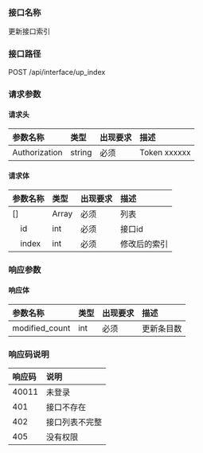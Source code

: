 ### 接口名称
更新接口索引

### 接口路径
POST /api/interface/up_index

### 请求参数

#### 请求头

参数名称      | 类型   | 出现要求 | 描述
:-------------|:-------|:-------|:------------
Authorization | string | 必须     | Token xxxxxx

#### 请求体

参数名称    | 类型  | 出现要求 | 描述
:-----------|:------|:-------|:------
[]          | Array | 必须     | 列表
&emsp;id    | int   | 必须     | 接口id
&emsp;index | int   | 必须     | 修改后的索引

### 响应参数

#### 响应体

参数名称       | 类型 | 出现要求 | 描述
:--------------|:-----|:-------|:-----
modified_count | int  | 必须     | 更新条目数

### 响应码说明

响应码 | 说明
:------|:-------
40011  | 未登录
401    | 接口不存在
402    | 接口列表不完整
405    | 没有权限